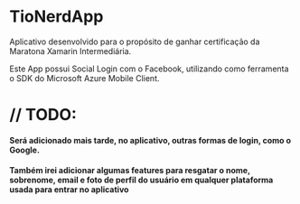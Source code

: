 # TioNerdApp
Aplicativo desenvolvido para o propósito de ganhar certificação da Maratona Xamarin Intermediária.

Este App possui Social Login com o Facebook, utilizando como ferramenta o SDK do Microsoft Azure Mobile Client.

# //  TODO:
#### Será adicionado mais tarde, no aplicativo, outras formas de login, como o Google.
#### Também irei adicionar algumas features para resgatar o nome, sobrenome, email e foto de perfil do usuário em qualquer plataforma usada      		para entrar no aplicativo
